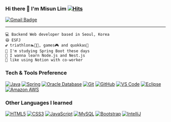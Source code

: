 ### Hi there 👋 I'm Misun Lim [![Hits](https://hits.seeyoufarm.com/api/count/incr/badge.svg?url=https%3A%2F%2Fgithub.com%2Fmisun0608&count_bg=%2379C83D&title_bg=%23555555&icon=&icon_color=%23E7E7E7&title=hits&edge_flat=false)](https://hits.seeyoufarm.com)
[![Gmail Badge](https://img.shields.io/badge/Gmail-d14836?style=flat-square&logo=Gmail&logoColor=white&link=mailto:chicmsl@gmail.com)](mailto:chicmsl@gmail.com)

---

```
💻 Backend Web developer based in Seoul, Korea
😆 ESFJ
💕 triathlon🏊🚴🏃, games🎮 and quokkas🦘
🤖 I'm studying Spring Boot these days
📖 I wanna learn Node.js and Nest.js
👯 like using Notion with co-worker
```

<!--
**misun0608/misun0608** is a ✨ _special_ ✨ repository because its `README.md` (this file) appears on your GitHub profile.

Here are some ideas to get you started:

- 🔭 I’m currently working on ...
- 🌱 I’m currently learning ...
- 👯 I’m looking to collaborate on ...
- 🤔 I’m looking for help with ...
- 💬 Ask me about ...
- 📫 How to reach me: ...
- 😄 Pronouns: ...
- ⚡ Fun fact: ...

[![Nodejs](https://img.shields.io/badge/Node.js-339933?style=flat-square&logo=Node.js&logoColor=white&link=https://github.com/misun0608/)](https://github.com/misun0608/)
[![Nestjs](https://img.shields.io/badge/NestJS-E0234E?style=flat-square&logo=NestJS&logoColor=white&link=https://github.com/misun0608/)](https://github.com/misun0608/)
[![React](https://img.shields.io/badge/React-61DAFB?style=flat-square&logo=React&logoColor=000000&link=https://github.com/misun0608/)](https://github.com/misun0608/)

[![Flutter](https://img.shields.io/badge/-Flutter-02569B?style=flat-square&logo=flutter&link=https://github.com/misun0608/)](https://github.com/misun0608/)
[![Vue.js](https://img.shields.io/badge/-Vuejs-black?style=flat-square&logo=vue.js&link=https://github.com/misun0608/)](https://github.com/misun0608/)
[![Angular](https://img.shields.io/badge/-Angular-DD0031?style=flat-square&logo=angular&link=https://github.com/misun0608/)](https://github.com/misun0608/)

[![MongoDB](https://img.shields.io/badge/-MongoDB-black?style=flat-square&logo=mongodb&link=https://github.com/misun0608/)](https://github.com/misun0608/)
-->

### Tech & Tools Preference

[![Java](http://img.shields.io/badge/-Java-007396?style=flat-square&logo=java&logoColor=ffffff&link=https://github.com/misun0608/)](https://github.com/misun0608/)
[![Spring](http://img.shields.io/badge/-Spring-6DB33F?style=flat-square&logo=spring&logoColor=ffffff&link=https://github.com/misun0608/)](https://github.com/misun0608/)
[![Oracle Database](http://img.shields.io/badge/-Oracle-DD0031?style=flat-square&logo=oracle&link=https://github.com/misun0608/)](https://github.com/misun0608/)
[![Git](https://img.shields.io/badge/-Git-black?style=flat-square&logo=git&link=https://github.com/misun0608/)](https://github.com/misun0608/)
[![GitHub](https://img.shields.io/badge/-GitHub-181717?style=flat-square&logo=github&link=https://github.com/misun0608/)](https://github.com/misun0608/)
[![VS Code](http://img.shields.io/badge/-VS%20Code-007ACC?style=flat-square&logo=visual-studio-code&link=https://github.com/misun0608/)](https://github.com/misun0608/)
[![Eclipse](https://img.shields.io/badge/-Eclipse-2c2255?style=flat-square&logo=eclipse&logoColor=#2c2255=https://github.com/misun0608/)](https://github.com/misun0608/)
[![Amazon AWS](https://img.shields.io/badge/Amazon%20AWS-232F3E?style=flat-square&logo=Amazon%20AWS&logoColor=white=https://github.com/misun0608/)](https://github.com/misun0608/)

### Other Languages I learned

[![HTML5](https://img.shields.io/badge/-HTML5-E34F26?style=flat-square&logo=html5&logoColor=white&link=https://github.com/misun0608/)](https://github.com/misun0608/)
[![CSS3](https://img.shields.io/badge/-CSS3-1572B6?style=flat-square&logo=css3&link=https://github.com/misun0608/)](https://github.com/misun0608/)
[![JavaScript](https://img.shields.io/badge/-JavaScript-black?style=flat-square&logo=javascript&link=https://github.com/misun0608/)](https://github.com/misun0608/)
[![MySQL](https://img.shields.io/badge/-MySQL-4479a1?style=flat-square&logo=eclipse&logoColor=#4479a1=https://github.com/misun0608/)](https://github.com/misun0608/)
[![Bootstrap](https://img.shields.io/badge/Bootstrap-7952B3?style=flat-square&logo=Bootstrap&logoColor=white&link=https://github.com/misun0608/)](https://github.com/misun0608/)
[![IntelliJ](https://img.shields.io/badge/IntelliJ-000000?style=flat-square&logo=IntelliJ%20IDEA&logoColor=white&link=https://github.com/misun0608/)](https://github.com/misun0608/)
